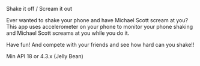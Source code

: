 Shake it off / Scream it out

Ever wanted to shake your phone and have Michael Scott scream at you?
This app uses accelerometer on your phone to monitor your phone shaking
and Michael Scott screams at you while you do it.

Have fun! And compete with your friends and see how hard can you shake!!

Min API 18 or 4.3.x (Jelly Bean)
